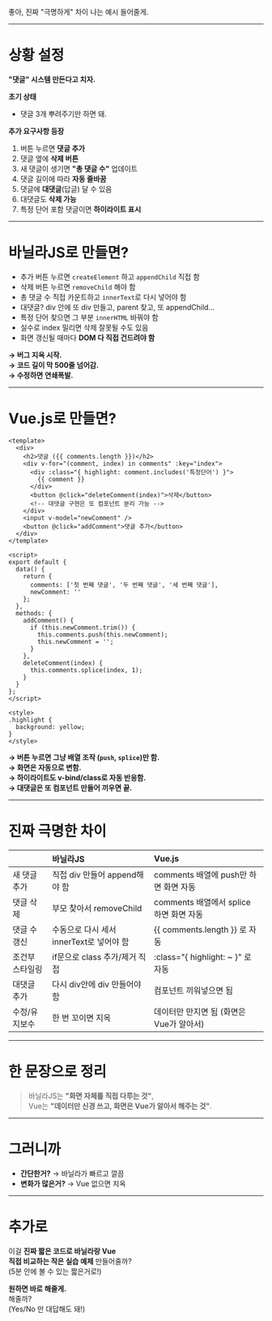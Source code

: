 좋아, 진짜 "극명하게" 차이 나는 예시 들어줄게.

---

# 상황 설정
**"댓글" 시스템 만든다고 치자.**

**초기 상태**  
- 댓글 3개 뿌려주기만 하면 돼.

**추가 요구사항 등장**  
1. 버튼 누르면 **댓글 추가**  
2. 댓글 옆에 **삭제 버튼**  
3. 새 댓글이 생기면 **"총 댓글 수"** 업데이트  
4. 댓글 길이에 따라 **자동 줄바꿈**  
5. 댓글에 **대댓글**(답글) 달 수 있음  
6. 대댓글도 **삭제 가능**  
7. 특정 단어 포함 댓글이면 **하이라이트 표시**

---

# 바닐라JS로 만들면?
- 추가 버튼 누르면 `createElement` 하고 `appendChild` 직접 함
- 삭제 버튼 누르면 `removeChild` 해야 함
- 총 댓글 수 직접 카운트하고 `innerText`로 다시 넣어야 함
- 대댓글? div 안에 또 div 만들고, parent 찾고, 또 appendChild...
- 특정 단어 찾으면 그 부분 `innerHTML` 바꿔야 함
- 실수로 index 밀리면 삭제 잘못될 수도 있음
- 화면 갱신될 때마다 **DOM 다 직접 건드려야 함**

**→ 버그 지옥 시작.  
→ 코드 길이 막 500줄 넘어감.  
→ 수정하면 연쇄폭발.**

---

# Vue.js로 만들면?

```vue
<template>
  <div>
    <h2>댓글 ({{ comments.length }})</h2>
    <div v-for="(comment, index) in comments" :key="index">
      <div :class="{ highlight: comment.includes('특정단어') }">
        {{ comment }}
      </div>
      <button @click="deleteComment(index)">삭제</button>
      <!-- 대댓글 구현은 또 컴포넌트 분리 가능 -->
    </div>
    <input v-model="newComment" />
    <button @click="addComment">댓글 추가</button>
  </div>
</template>

<script>
export default {
  data() {
    return {
      comments: ['첫 번째 댓글', '두 번째 댓글', '세 번째 댓글'],
      newComment: ''
    };
  },
  methods: {
    addComment() {
      if (this.newComment.trim()) {
        this.comments.push(this.newComment);
        this.newComment = '';
      }
    },
    deleteComment(index) {
      this.comments.splice(index, 1);
    }
  }
};
</script>

<style>
.highlight {
  background: yellow;
}
</style>
```

**→ 버튼 누르면 그냥 배열 조작 (`push`, `splice`)만 함.  
→ 화면은 자동으로 변함.  
→ 하이라이트도 v-bind/class로 자동 반응함.  
→ 대댓글은 또 컴포넌트 만들어 끼우면 끝.**

---

# 진짜 극명한 차이

|  | 바닐라JS | Vue.js |
|:-|:-|:-|
| 새 댓글 추가 | 직접 div 만들어 append해야 함 | comments 배열에 push만 하면 화면 자동 |
| 댓글 삭제 | 부모 찾아서 removeChild | comments 배열에서 splice 하면 화면 자동 |
| 댓글 수 갱신 | 수동으로 다시 세서 innerText로 넣어야 함 | {{ comments.length }} 로 자동 |
| 조건부 스타일링 | if문으로 class 추가/제거 직접 | :class="{ highlight: ~ }" 로 자동 |
| 대댓글 추가 | 다시 div안에 div 만들어야 함 | 컴포넌트 끼워넣으면 됨 |
| 수정/유지보수 | 한 번 꼬이면 지옥 | 데이터만 만지면 됨 (화면은 Vue가 알아서) |

---

# 한 문장으로 정리

> 바닐라JS는 **"화면 자체를 직접 다루는 것"**,  
> Vue는 **"데이터만 신경 쓰고, 화면은 Vue가 알아서 해주는 것"**.

---

# 그러니까

- **간단한거?** → 바닐라가 빠르고 깔끔  
- **변화가 많은거?** → Vue 없으면 지옥

---

# 추가로

이걸 **진짜 짧은 코드로 바닐라랑 Vue**  
**직접 비교하는 작은 실습 예제** 만들어줄까?  
(5분 안에 볼 수 있는 짧은거로!)

**원하면 바로 해줄게.**  
해줄까?  
(Yes/No 만 대답해도 돼!)
